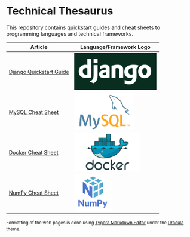 # Technical Thesaurus

This repository contains quickstart guides and cheat sheets to programming languages and technical frameworks.

Article | Language/Framework Logo 
-- | --
<a href = "Django/DjangoQuickstartGuide" target = "_blank" rel = "noopener noreferrer">Django Quickstart Guide</a> | <img src="Django/img/logo.png" height="100" />
<a href = "MySQL/MySQLCheatSheet" target = "_blank" rel = "noopener noreferrer">MySQL Cheat Sheet</a> | <img src="MySQL/img/logo.png" height="100" />
<a href = "Docker/DockerCheatSheet" target = "_blank" rel = "noopener noreferrer">Docker Cheat Sheet</a> | <img src="Docker/img/logo.png" height="100" />
<a href = "NumPy/NumPyCheatSheet" target = "_blank" rel = "noopener noreferrer">NumPy Cheat Sheet</a> | <img src="NumPy/img/logo.png" height="100" />

<small>Formatting of the web pages is done using [Typora Markdown Editor](https://typora.io) under the [Dracula](https://draculatheme.com/typora) theme.</small>
